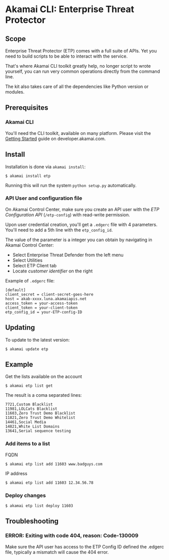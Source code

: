 # Akamai CLI: Enterprise Threat Protector

## Scope

Enterprise Threat Protector (ETP) comes with a full suite of APIs. 
Yet you need to build scripts to be able to interact with the service.

That's where Akamai CLI toolkit greatly help, no longer script to wrote yourself, you can run very common operations directly from the command line.

The kit also takes care of all the dependencies like Python version or modules.

## Prerequisites

### Akamai CLI

You'll need the CLI toolkit, available on many platform.
Please visit the [Getting Started](https://developer.akamai.com/cli/docs/getting-started) guide on developer.akamai.com.

## Install

Installation is done via `akamai install`:

```
$ akamai install etp
```

Running this will run the system `python setup.py` automatically. 

### API User and configuration file

On Akamai Control Center, make sure you create an API user with the _ETP Configuration API_ (`/etp-config`) with read-write permission.

Upon user credential creation, you'll get a `.edgerc` file with 4 parameters.
You'll need to add a 5th line with the `etp_config_id`. 

The value of the parameter is a integer you can obtain by navigating in Akamai Control Center: 

- Select Enterprise Threat Defender from the left menu
- Select Utilities 
- Select ETP Client tab 
- Locate _customer identifier_ on the right

Example of `.edgerc` file:
```
[default]
client_secret = client-secret-goes-here
host = akab-xxxx.luna.akamaiapis.net
access_token = your-access-token
client_token = your-client-token
etp_config_id = your-ETP-config-ID
```

## Updating

To update to the latest version:

```
$ akamai update etp
```

## Example

Get the lists available on the account
```
$ akamai etp list get
```

The result is a coma separated lines:

```
7721,Custom Blacklist
11981,LOLCats Blacklist
11603,Zero Trust Demo Blacklist
11821,Zero Trust Demo Whitelist
14461,Social Media
14821,White List Domains
13641,Serial sequence testing
```

### Add items to a list

FQDN
```
$ akamai etp list add 11603 www.badguys.com
```

IP address
```
$ akamai etp list add 11603 12.34.56.78
```

### Deploy changes

```
$ akamai etp list deploy 11603
```

## Troubleshooting

### ERROR: Exiting with code 404, reason: Code-130009

Make sure the API user has access to the ETP Config ID defined the .edgerc file, typically a mismatch will cause the 404 error.